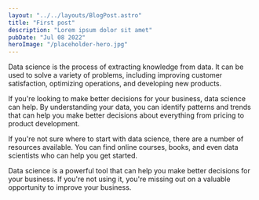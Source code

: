 ```yaml
---
layout: "../../layouts/BlogPost.astro"
title: "First post"
description: "Lorem ipsum dolor sit amet"
pubDate: "Jul 08 2022"
heroImage: "/placeholder-hero.jpg"
---
```


Data science is the process of extracting knowledge from data. It can be used to solve a variety of problems, including improving customer satisfaction, optimizing operations, and developing new products.

If you're looking to make better decisions for your business, data science can help. By understanding your data, you can identify patterns and trends that can help you make better decisions about everything from pricing to product development.

If you're not sure where to start with data science, there are a number of resources available. You can find online courses, books, and even data scientists who can help you get started.

Data science is a powerful tool that can help you make better decisions for your business. If you're not using it, you're missing out on a valuable opportunity to improve your business.